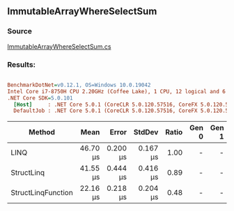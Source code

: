 ﻿## ImmutableArrayWhereSelectSum

### Source
[ImmutableArrayWhereSelectSum.cs](../../src/StructLinq.Benchmark/ImmutableArrayWhereSelectSum.cs)

### Results:
``` ini

BenchmarkDotNet=v0.12.1, OS=Windows 10.0.19042
Intel Core i7-8750H CPU 2.20GHz (Coffee Lake), 1 CPU, 12 logical and 6 physical cores
.NET Core SDK=5.0.101
  [Host]     : .NET Core 5.0.1 (CoreCLR 5.0.120.57516, CoreFX 5.0.120.57516), X64 RyuJIT
  DefaultJob : .NET Core 5.0.1 (CoreCLR 5.0.120.57516, CoreFX 5.0.120.57516), X64 RyuJIT


```
|             Method |     Mean |    Error |   StdDev | Ratio | Gen 0 | Gen 1 | Gen 2 | Allocated |
|------------------- |---------:|---------:|---------:|------:|------:|------:|------:|----------:|
|               LINQ | 46.70 μs | 0.200 μs | 0.167 μs |  1.00 |     - |     - |     - |     104 B |
|         StructLinq | 41.55 μs | 0.444 μs | 0.416 μs |  0.89 |     - |     - |     - |         - |
| StructLinqFunction | 22.16 μs | 0.218 μs | 0.204 μs |  0.48 |     - |     - |     - |         - |
